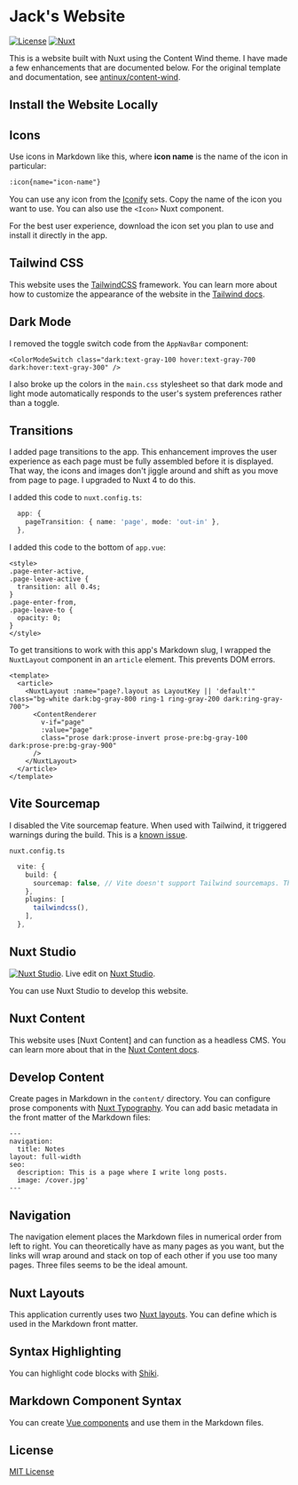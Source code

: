 # Jack's Website

[![License][license-src]][license-href]
[![Nuxt][nuxt-src]][nuxt-href]

This is a website built with Nuxt using the Content Wind theme. I have made a few enhancements that are documented below. For the original template and documentation, see [antinux/content-wind](https://github.com/atinux/content-wind).

## Install the Website Locally

## Icons

Use icons in Markdown like this, where **icon name** is the name of the icon in particular:

```md
:icon{name="icon-name"}
```

You can use any icon from the [Iconify](https://iconify.design/) sets. Copy the name of the icon you want to use.  You can also use the `<Icon>` Nuxt component.

For the best user experience, download the icon set you plan to use and install it directly in the app.

## Tailwind CSS

This website uses the [TailwindCSS](https://tailwindcss.com) framework. You can learn more about how to customize the appearance of the website in the [Tailwind docs](https://tailwindcss.com/docs/installation/framework-guides/nuxt).

## Dark Mode

I removed the toggle switch code from the `AppNavBar` component:

```vue
<ColorModeSwitch class="dark:text-gray-100 hover:text-gray-700 dark:hover:text-gray-300" />

```

I also broke up the colors in the `main.css` stylesheet so that dark mode and light mode automatically responds to the user's system preferences rather than a toggle.

## Transitions

I added page transitions to the app. This enhancement improves the user experience as each page must be fully assembled before it is displayed. That way, the icons and images don't jiggle around and shift as you move from page to page. I upgraded to Nuxt 4 to do this.

I added this code to `nuxt.config.ts`:

```ts
  app: {
    pageTransition: { name: 'page', mode: 'out-in' },
  },
```

I added this code to the bottom of `app.vue`:

```vue
<style>
.page-enter-active,
.page-leave-active {
  transition: all 0.4s;
}
.page-enter-from,
.page-leave-to {
  opacity: 0;
}
</style>
```

To get transitions to work with this app's Markdown slug, I wrapped the `NuxtLayout` component in an `article` element. This prevents DOM errors.

```vue
<template>
  <article>
    <NuxtLayout :name="page?.layout as LayoutKey || 'default'" class="bg-white dark:bg-gray-800 ring-1 ring-gray-200 dark:ring-gray-700">
      <ContentRenderer
        v-if="page"
        :value="page"
        class="prose dark:prose-invert prose-pre:bg-gray-100 dark:prose-pre:bg-gray-900"
      />
    </NuxtLayout>
  </article>
</template>
```


## Vite Sourcemap

I disabled the Vite sourcemap feature. When used with Tailwind, it triggered warnings during the build. This is a [known issue](https://github.com/tailwindlabs/tailwindcss/discussions/16119).

`nuxt.config.ts`

```ts
  vite: {
    build: {
      sourcemap: false, // Vite doesn't support Tailwind sourcemaps. This configuration suppresses the warning message in build.
    },
    plugins: [
      tailwindcss(),
    ],
  },
```

## Nuxt Studio
[![Nuxt Studio][nuxt-studio-src]][nuxt-studio-href]. Live edit on [Nuxt Studio](https://content.nuxt.com).

You can use Nuxt Studio to develop this website. 

## Nuxt Content

This website uses [Nuxt Content] and can function as a headless CMS. You can learn more about that in the [Nuxt Content docs](https://content.nuxt.com/docs/getting-started/installation).

## Develop Content

Create pages in Markdown in the `content/` directory. You can configure prose components with [Nuxt Typography](https://typography.nuxt.space). You can add basic metadata in the front matter of the Markdown files:

```
---
navigation:
  title: Notes
layout: full-width
seo:
  description: This is a page where I write long posts.
  image: /cover.jpg'
---
```

## Navigation

The navigation element places the Markdown files in numerical order from left to right. You can theoretically have as many pages as you want, but the links will wrap around and stack on top of each other if you use too many pages. Three files seems to be the ideal amount.

## Nuxt Layouts

This application currently uses two [Nuxt layouts](https://nuxt.com/docs/4.x/guide/directory-structure/app/layouts). You can define which is used in the Markdown front matter.

## Syntax Highlighting

You can highlight code blocks with [Shiki](https://shiki.style).

## Markdown Component Syntax

You can create [Vue components](https://vuejs.org) and use them in the Markdown files.

## License

[MIT License](./LICENSE)

<!-- Badges -->
[license-src]: https://img.shields.io/github/license/Atinux/content-wind.svg?style=flat&colorA=18181B&colorB=28CF8D
[license-href]: https://github.com/Atinux/content-wind/blob/main/LICENSE

[use-template-src]: https://img.shields.io/badge/⚡️-Use%20this%20template-28CF8D?style=flat&colorA=18181B&colorB=28CF8D
[use-template-href]: https://github.com/Atinux/content-wind-template/generate

[nuxt-studio-src]: https://img.shields.io/badge/Open%20in%20Nuxt%20Studio-18181B?&logo=nuxt.js&logoColor=3BB5EC
[nuxt-studio-href]: https://nuxt.studio/templates/content-wind

[nuxt-src]: https://img.shields.io/badge/Nuxt-18181B?&logo=nuxt.js
[nuxt-href]: https://nuxt.com
